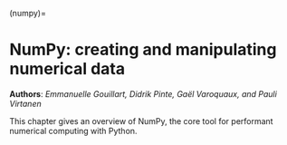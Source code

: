 (numpy)=

# NumPy: creating and manipulating numerical data

**Authors**: _Emmanuelle Gouillart, Didrik Pinte, Gaël Varoquaux, and
Pauli Virtanen_

This chapter gives an overview of NumPy, the core tool for performant
numerical computing with Python.
